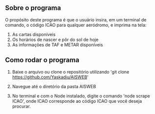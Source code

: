 ## Sobre o programa

O propósito deste programa é que o usuário insira, em um terminal de comando, o código ICAO para qualquer aeródromo, e imprima na tela:

1. As cartas disponíveis
2. Os horários de nascer e pôr do sol de hoje
3. As informações de TAF e METAR disponíveis

## Como rodar o programa

1. Baixe o arquivo ou clone o repositório utilizando 'git clone https://github.com/Yaskadju/AISWEB'

2. Navegue até o diretório da pasta AISWEB

3. No terminal e com o Node instalado, digite o comando 'node scrape ICAO', onde ICAO corresponde ao código ICAO que você deseja procurar.
